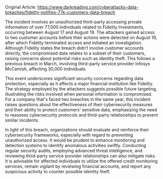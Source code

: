 Original Article: https://www.darkreading.com/cyberattacks-data-breaches/fidelity-notifies-77k-customers-data-breach

The incident involves an unauthorized third-party accessing private information of over 77,000 individuals related to Fidelity Investments, occurring between August 17 and August 19. The attackers gained access to two customer accounts before their actions were detected on August 19, after which Fidelity terminated access and initiated an investigation. Although Fidelity states the breach didn’t involve customer accounts directly, the compromised data relates to a subset of their customers, raising concerns about potential risks such as identity theft. This follows a previous breach in March, involving third-party service provider Infosys McCamish, affecting 30,000 individuals.

This event underscores significant security concerns regarding data protection, especially as it affects a major financial institution like Fidelity. The strategy employed by the attackers suggests possible future targeting, illustrating the risks involved when personal information is compromised. For a company that's faced two breaches in the same year, this incident raises questions about the effectiveness of their cybersecurity measures and their ability to protect customers' sensitive data, emphasizing the need to reassess cybersecurity protocols and third-party relationships to prevent similar incidents.

In light of this breach, organizations should evaluate and reinforce their cybersecurity frameworks, especially with regard to preventing unauthorized access. It would be prudent to enhance monitoring and detection systems to identify anomalous activities swiftly. Conducting regular security audits, employing advanced threat intelligence, and reviewing third-party service provider relationships can also mitigate risks. It is advisable for affected individuals to utilize the offered credit monitoring services, remain vigilant by reviewing financial accounts, and report any suspicious activity to counter possible identity theft.